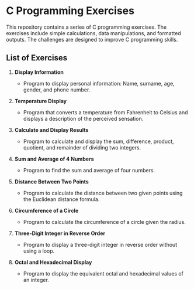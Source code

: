 # C Programming Exercises

This repository contains a series of C programming exercises. The exercises include simple calculations, data manipulations, and formatted outputs. The challenges are designed to improve C programming skills.

## List of Exercises

1. **Display Information**
   - Program to display personal information: Name, surname, age, gender, and phone number.

2. **Temperature Display**
   - Program that converts a temperature from Fahrenheit to Celsius and displays a description of the perceived sensation.

3. **Calculate and Display Results**
   - Program to calculate and display the sum, difference, product, quotient, and remainder of dividing two integers.

4. **Sum and Average of 4 Numbers**
   - Program to find the sum and average of four numbers.

5. **Distance Between Two Points**
   - Program to calculate the distance between two given points using the Euclidean distance formula.

6. **Circumference of a Circle**
   - Program to calculate the circumference of a circle given the radius.

7. **Three-Digit Integer in Reverse Order**
   - Program to display a three-digit integer in reverse order without using a loop.

8. **Octal and Hexadecimal Display**
   - Program to display the equivalent octal and hexadecimal values of an integer.

